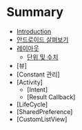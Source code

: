 # Summary

* [Introduction](README.md)
* [안드로이드 살펴보기](books/project-structure.md)
* [레이아웃](books/layout.md)
    * [단위 및 수치](books/layout-unit.md)
* [뷰]
* [Constant 관리]
* [Activity]
    * [Intent]
    * [Result Callback]
* [LifeCycle]
* [SharedPreference]
* [CustomListView]
    
